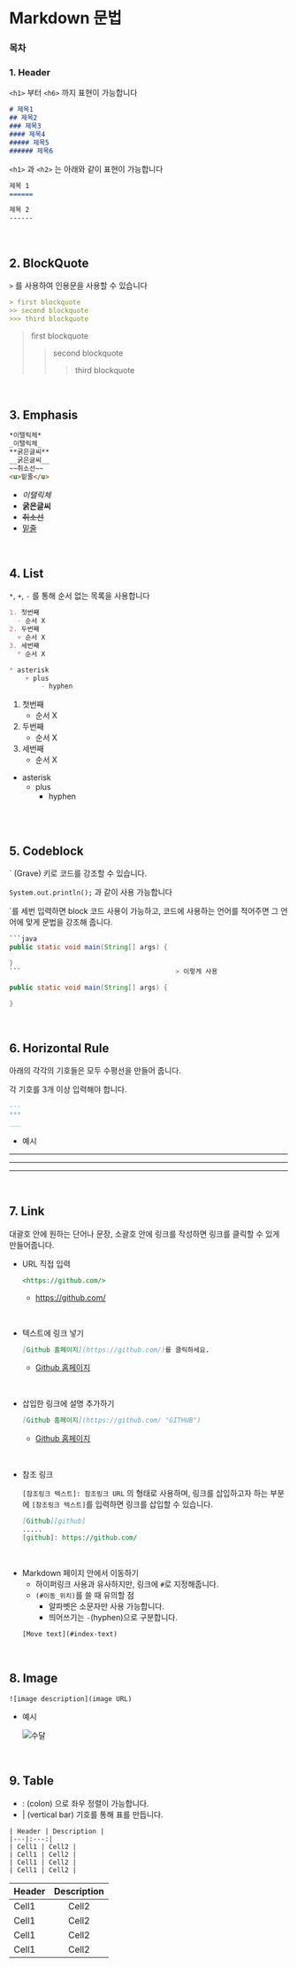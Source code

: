 # Markdown 문법

### 목차




### 1. Header

`<h1>` 부터 `<h6>` 까지 표현이 가능합니다
```markdown
# 제목1
## 제목2
### 제목3
#### 제목4
##### 제목5
###### 제목6
```
`<h1>` 과 `<h2>` 는 아래와 같이 표현이 가능합니다

```markdown
제목 1
======

제목 2
------
```
<br>

## 2. BlockQuote
`>` 를 사용하여 인용문을 사용할 수 있습니다

```markdown
> first blockquote
>> second blockquote
>>> third blockquote
```
> first blockquote
>> second blockquote
>>> third blockquote

<br>


## 3. Emphasis
```markdown
*이탤릭체*
_이탤릭체_
**굵은글씨**
__굵은글씨__
~~취소선~~
<u>밑줄</u>
```
+ *이탤릭체*
+ **굵은글씨**
+ ~~취소선~~
+ <u>밑줄</u>

<br>

## 4. List
`*`, `+`, `-` 를 통해 순서 없는 목록을 사용합니다
```markdown
1. 첫번째
  - 순서 X
2. 두번째
  + 순서 X
3. 세번째
  * 순서 X

* asterisk
    + plus
        - hyphen
```

1. 첫번째
    - 순서 X
2. 두번째
    + 순서 X
3. 세번째
    * 순서 X

* asterisk  
    + plus
        - hyphen
<br>
<br>

## 5. Codeblock

` (Grave) 키로 코드를 강조할 수 있습니다.

`System.out.println();` 과 같이 사용 가능합니다

`를 세번 입력하면 block 코드 사용이 가능하고, 코드에 사용하는 언어를 적어주면 그 언어에 맞게 문법을 강조해 줍니다.

```java
```java
public static void main(String[] args) {

}
```                                       > 이렇게 사용
```
```java
public static void main(String[] args) {

}
```
<br>

## 6. Horizontal Rule
아래의 각각의 기호들은 모두 수평선을 만들어 줍니다.

각 기호를 3개 이상 입력해야 합니다.
```markdown
---
***
___
```
* 예시
---
***
___
<br>

## 7. Link
대괄호 안에 원하는 단어나 문장, 소괄호 안에 링크를 작성하면 링크를 클릭할 수 있게 만들어줍니다. <br>
* URL 직접 입력
    ```markdown
    <https://github.com/>
    ```
    + <https://github.com/>

<br>

* 텍스트에 링크 넣기
    ```markdown
    [Github 홈페이지](https://github.com/)를 클릭하세요.
    ```
    + [Github 홈페이지](https://github.com/)

<br>

* 삽입한 링크에 설명 추가하기
    ```markdown
    [Github 홈페이지](https://github.com/ "GITHUB")
    ```
    + [Github 홈페이지](https://github.com/ "GITHUB")

<br>

* 참조 링크

    `[참조링크 텍스트]: 참조링크 URL` 의 형태로 사용하며,
    링크를 삽입하고자 하는 부분에 `[참조링크 텍스트]`를 입력하면
    링크를 삽입할 수 있습니다.
    ```markdown
    [Github][github]
    .....
    [github]: https://github.com/
    ```

<br>

* Markdown 페이지 안에서 이동하기
    + 하이퍼링크 사용과 유사하지만, 링크에 `#`로 지정해줍니다.
    + `(#이동_위치)`를 쓸 때 유의할 점
        - 알파벳은 소문자만 사용 가능합니다.
        - 띄어쓰기는 `-`(hyphen)으로 구분합니다.
    ```
    [Move text](#index-text)
    ```

<br>

## 8. Image
```
![image description](image URL)
```
* 예시


    ![수달](https://w.namu.la/s/d71d8e3bc89007e47c8005a360806627736568a42f2c703d73723fc529adf7dc98fb3c9485d1f01855d187093f90d81d56384642819036729ae1f36fcec7a0ada45f43b5613f01925e5f15b2dc726a195d824fc8dbe1a84479402413ce2924a550d2e73393b92225aaddc5fbff09efb1)

<br>

## 9. Table
* : (colon) 으로 좌우 정렬이 가능합니다.
* | (vertical bar) 기호를 통해 표를 만듭니다.

```
| Header | Description |
|---|:---:|
| Cell1 | Cell2 |
| Cell1 | Cell2 |
| Cell1 | Cell2 |
| Cell1 | Cell2 |
```
| Header | Description |
|---|:---:|
| Cell1 | Cell2 |
| Cell1 | Cell2 |
| Cell1 | Cell2 |
| Cell1 | Cell2 |
